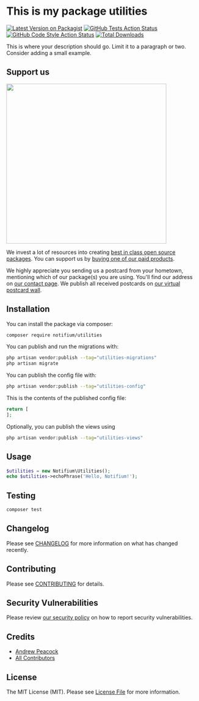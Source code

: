 # This is my package utilities

[![Latest Version on Packagist](https://img.shields.io/packagist/v/notifium/utilities.svg?style=flat-square)](https://packagist.org/packages/notifium/utilities)
[![GitHub Tests Action Status](https://img.shields.io/github/actions/workflow/status/notifium/utilities/run-tests.yml?branch=main&label=tests&style=flat-square)](https://github.com/notifium/utilities/actions?query=workflow%3Arun-tests+branch%3Amain)
[![GitHub Code Style Action Status](https://img.shields.io/github/actions/workflow/status/notifium/utilities/fix-php-code-style-issues.yml?branch=main&label=code%20style&style=flat-square)](https://github.com/notifium/utilities/actions?query=workflow%3A"Fix+PHP+code+style+issues"+branch%3Amain)
[![Total Downloads](https://img.shields.io/packagist/dt/notifium/utilities.svg?style=flat-square)](https://packagist.org/packages/notifium/utilities)

This is where your description should go. Limit it to a paragraph or two. Consider adding a small example.

## Support us

[<img src="https://github-ads.s3.eu-central-1.amazonaws.com/utilities.jpg?t=1" width="419px" />](https://spatie.be/github-ad-click/utilities)

We invest a lot of resources into creating [best in class open source packages](https://spatie.be/open-source). You can support us by [buying one of our paid products](https://spatie.be/open-source/support-us).

We highly appreciate you sending us a postcard from your hometown, mentioning which of our package(s) you are using. You'll find our address on [our contact page](https://spatie.be/about-us). We publish all received postcards on [our virtual postcard wall](https://spatie.be/open-source/postcards).

## Installation

You can install the package via composer:

```bash
composer require notifium/utilities
```

You can publish and run the migrations with:

```bash
php artisan vendor:publish --tag="utilities-migrations"
php artisan migrate
```

You can publish the config file with:

```bash
php artisan vendor:publish --tag="utilities-config"
```

This is the contents of the published config file:

```php
return [
];
```

Optionally, you can publish the views using

```bash
php artisan vendor:publish --tag="utilities-views"
```

## Usage

```php
$utilities = new Notifium\Utilities();
echo $utilities->echoPhrase('Hello, Notifium!');
```

## Testing

```bash
composer test
```

## Changelog

Please see [CHANGELOG](CHANGELOG.md) for more information on what has changed recently.

## Contributing

Please see [CONTRIBUTING](CONTRIBUTING.md) for details.

## Security Vulnerabilities

Please review [our security policy](../../security/policy) on how to report security vulnerabilities.

## Credits

- [Andrew Peacock](https://github.com/notifium)
- [All Contributors](../../contributors)

## License

The MIT License (MIT). Please see [License File](LICENSE.md) for more information.
